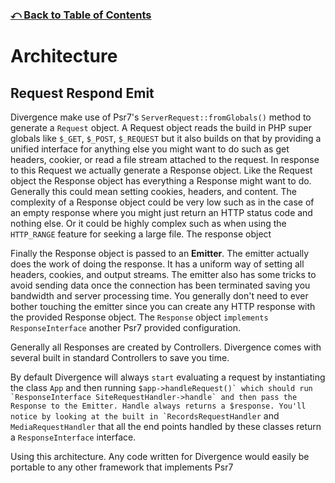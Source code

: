 ### [⤺ Back to Table of Contents](/README.md#divergence-framework-documentation)

# Architecture
## Request Respond Emit

Divergence make use of Psr7's `ServerRequest::fromGlobals()` method to generate a `Request` object. A Request object reads the build in PHP super globals like `$_GET`, `$_POST`, `$_REQUEST` but it also builds on that by providing a unified interface for anything else you might want to do such as get headers, cookier, or read a file stream attached to the request. In response to this Request we actually generate a Response object. Like the Request object the Response object has everything a Response might want to do. Generally this could mean setting cookies, headers, and content. The complexity of a Response object could be very low such as in the case of an empty response where you might just return an HTTP status code and nothing else. Or it could be highly complex such as when using the `HTTP_RANGE` feature for seeking a large file. The response object 

Finally the Response object is passed to an **Emitter**. The emitter actually does the work of doing the response. It has a uniform way of setting all headers, cookies, and output streams. The emitter also has some tricks to avoid sending data once the connection has been terminated saving you bandwidth and server processing time. You generally don't need to ever bother touching the emitter since you can create any HTTP response with the provided Response object. The `Response` object `implements ResponseInterface` another Psr7 provided configuration.

Generally all Responses are created by Controllers. Divergence comes with several built in standard Controllers to save you time.

By default Divergence will always `start` evaluating a request by instantiating the class `App` and then running ``$app->handleRequest()` which should run `ResponseInterface SiteRequestHandler->handle` and then pass the Response to the Emitter. Handle always returns a $response. You'll notice by looking at the built in `RecordsRequestHandler`` and `MediaRequestHandler` that all the end points handled by these classes return a `ResponseInterface` interface.

Using this architecture. Any code written for Divergence would easily be portable to any other framework that implements Psr7
